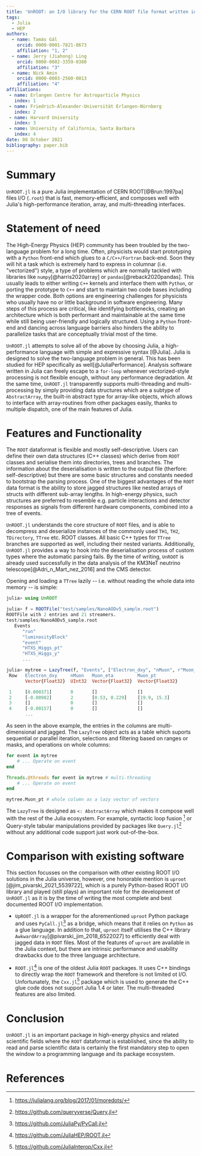 ```yaml
---
title: 'UnROOT: an I/O library for the CERN ROOT file format written in Julia'
tags:
  - Julia
  - HEP
authors:
  - name: Tamás Gál
    orcid: 0000-0001-7821-8673
    affiliation: "1, 2"
  - name: Jerry (Jiahong) Ling
    orcid: 0000-0002-3359-0380
    affiliation: "3"
  - name: Nick Amin
    orcid: 0000-0003-2560-0013
    affiliation: "4"
affiliations:
 - name: Erlangen Centre for Astroparticle Physics
   index: 1
 - name: Friedrich-Alexander-Universität Erlangen-Nürnberg
   index: 2
 - name: Harvard University
   index: 3
 - name: University of California, Santa Barbara
   index: 4
date: 08 October 2021
bibliography: paper.bib
---
```

# Summary
`UnROOT.jl` is a pure Julia implementation of CERN ROOT[@Brun:1997pa] files I/O
(`.root`) that is fast, memory-efficient, and composes well with Julia's
high-performance iteration, array, and multi-threading interfaces.

# Statement of need
The High-Energy Physics (HEP) community has been troubled by the two-language
problem for a long time. Often, physicists would start prototyping with a
`Python` front-end which glues to a `C/C++/Fortran` back-end. Soon they will hit
a task which is extremely hard to express in columnar (i.e. "vectorized") style,
a type of problems which are normally tackled with libraries like
`numpy`[@harris2020array] or `pandas`[@reback2020pandas]. This usually leads to
either writing `C++` kernels and interface them with `Python`, or porting the
prototype to `C++` and start to maintain two code bases including the wrapper
code. Both options are engineering challenges for physicists who usually have no
or little background in software engineering. Many steps of this process are
critical, like identifying bottlenecks, creating an architecture which is both
performant and maintainable at the same time while still being user-friendly and
logically structured. Using a `Python` front-end and dancing across language
barriers also hinders the ability to parallelize tasks that are conceptually
trivial most of the time.

`UnROOT.jl` attempts to solve all of the above by choosing Julia, a
high-performance language with simple and expressive syntax [@Julia]. Julia is
designed to solve the two-language problem in general. This has been studied for
HEP specifically as well[@JuliaPerformance]. Analysis software written in Julia
can freely escape to a `for-loop` whenever vectorized-style processing is not
flexible enough, without any performance degradation. At the same time,
`UnROOT.jl` transparently supports multi-threading and multi-processing by
simply providing data structures which are a subtype of `AbstractArray`, the
built-in abstract type for array-like objects, which allows to interface with
array-routines from other packages easily, thanks to multiple dispatch, one of
the main features of Julia.

# Features and Functionality

The `ROOT` dataformat is flexible and mostly self-descriptive. Users can define
their own data structures (C++ classes) which derive from `ROOT` classes and
serialise them into directories, trees and branches. The information about the
deserialisation is written to the output file (therfore: self-descriptive) but
there are some basic structures and constants needed to bootstrap the parsing
process. One of the biggest advantages of the `ROOT` data format is the ability
to store jagged structures like nested arrays of structs with different
sub-array lengths. In high-energy physics, such structures are preferred to
resemble e.g. particle interactions and detector responses as signals from 
different hardware components, combined into a tree of events.

`UnROOT.jl` understands the core structure of `ROOT` files, and is able to
decompress and deserialize instances of the commonly used `TH1`, `TH2`,
`TDirectory`, `TTree` etc. ROOT classes. All basic C++ types for `TTree`
branches are supported as well, including their nested variants. Additionally,
`UnROOT.jl` provides a way to hook into the deserialisation process of custom
types where the automatic parsing fails. By the time of writing, `UnROOT` is
already used successfully in the data analysis of the KM3NeT neutrino
telescope[@Adri_n_Mart_nez_2016] and the CMS detector.

Opening and loading a `TTree` lazily -- i.e. without reading the whole data into
memory -- is simple:

```julia
julia> using UnROOT

julia> f = ROOTFile("test/samples/NanoAODv5_sample.root")
ROOTFile with 2 entries and 21 streamers.
test/samples/NanoAODv5_sample.root
   Events
      "run"
      "luminosityBlock"
      "event"
      "HTXS_Higgs_pt"
      "HTXS_Higgs_y"
      ...

julia> mytree = LazyTree(f, "Events", ["Electron_dxy", "nMuon", r"Muon_(pt|eta)$"])
 Row   Electron_dxy     nMuon   Muon_eta         Muon_pt
       Vector{Float32}  UInt32  Vector{Float32}  Vector{Float32}

 1     [0.000371]       0       []               []
 2     [-0.00982]       2       [0.53, 0.229]    [19.9, 15.3]
 3     []               0       []               []
 4     [-0.00157]       0       []               []
       ...
```

As seen in the above example, the entries in the columns are multi-dimensional
and jagged. The `LazyTree` object acts as a table which suports sequential
or parallel iteration, selections and filtering based on ranges or masks, and
operations on whole columns:

```julia
for event in mytree
    # ... Operate on event
end

Threads.@threads for event in mytree # multi-threading
    # ... Operate on event
end

mytree.Muon_pt # whole column as a lazy vector of vectors
```

The `LazyTree` is designed as `<: AbstractArray` which makes it compose well
with the rest of the Julia ecosystem. For example, syntactic loop fusion [^1] or
Query-style tabular manipulations provided by packages like `Query.jl`[^2] without
any additional code support just work out-of-the-box.

# Comparison with existing software

This section focusses on the comparison with other existing ROOT I/O solutions
in the Julia universe, however, one honorable mention is `uproot`
[@jim_pivarski_2021_5539722], which is a purely Python-based ROOT I/O library
and played (still plays) an important role for the development of `UnROOT.jl` as
it is by the time of writing the most complete and best documented ROOT I/O
implementation.

- `UpROOT.jl` is a wrapper for the aforementioned `uproot` Python package and
  uses `PyCall.jl`[^3] as a bridge, which means that it relies on `Python` as a
  glue language. In addition to that, `uproot` itself utilises the C++ library
  `AwkwardArray`[@pivarski_jim_2018_6522027] to efficiently deal with jagged
  data in `ROOT` files. Most of the features of `uproot` are available in the
  Julia context, but there are intrinsic performance and usability drawbacks due
  to the three language architecture.

- `ROOT.jl`[^4] is one of the oldest Julia `ROOT` packages. It uses C++ bindings to
  directly wrap the `ROOT` framework and therefore is not limited ot I/O.
  Unfortunately, the `Cxx.jl`[^5] package which is used to generate the C++ glue
  code does not support Julia 1.4 or later. The multi-threaded features are also
  limited.

# Conclusion

`UnROOT.jl` is an important package in high-energy physics and related
scientific fields where the `ROOT` dataformat is established, since the ability
to read and parse scientific data is certainly the first mandatory step to open
the window to a programming language and its package ecosystem.

# References


[^1]: https://julialang.org/blog/2017/01/moredots/
[^2]: https://github.com/queryverse/Query.jl
[^3]: https://github.com/JuliaPy/PyCall.jl
[^4]: https://github.com/JuliaHEP/ROOT.jl
[^5]: https://github.com/JuliaInterop/Cxx.jl
